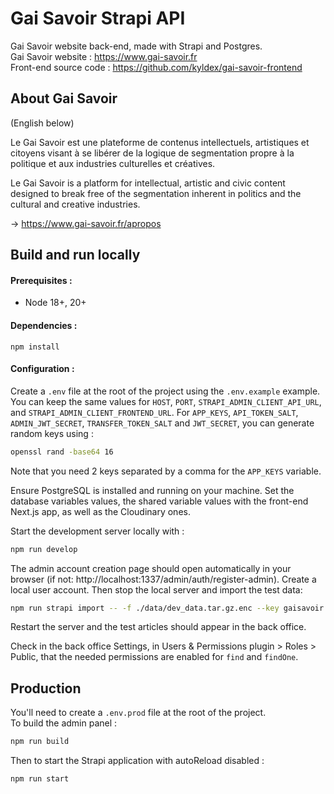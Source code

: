 # Gai Savoir Strapi API

Gai Savoir website back-end, made with Strapi and Postgres.  
Gai Savoir website : https://www.gai-savoir.fr  
Front-end source code : https://github.com/kyldex/gai-savoir-frontend  

## About Gai Savoir

(English below)  

Le Gai Savoir est une plateforme de contenus intellectuels, artistiques et citoyens visant à se libérer de la logique de segmentation propre à la politique et aux industries culturelles et créatives.  

Le Gai Savoir is a platform for intellectual, artistic and civic content designed to break free of the segmentation inherent in politics and the cultural and creative industries.  

→ https://www.gai-savoir.fr/apropos  

## Build and run locally

#### Prerequisites :  
- Node 18+, 20+

#### Dependencies :  

```
npm install
```

#### Configuration :  
Create a `.env` file at the root of the project using the `.env.example` example. You can keep the same values for `HOST`, `PORT`, `STRAPI_ADMIN_CLIENT_API_URL`, and `STRAPI_ADMIN_CLIENT_FRONTEND_URL`. For `APP_KEYS`, `API_TOKEN_SALT`, `ADMIN_JWT_SECRET`, `TRANSFER_TOKEN_SALT` and `JWT_SECRET`, you can generate random keys using :

```bash
openssl rand -base64 16
```
Note that you need 2 keys separated by a comma for the `APP_KEYS` variable.  

Ensure PostgreSQL is installed and running on your machine. Set the database variables values, the shared variable values with the front-end Next.js app, as well as the Cloudinary ones.  

Start the development server locally with :

```bash
npm run develop
```

The admin account creation page should open automatically in your browser (if not: http://localhost:1337/admin/auth/register-admin). Create a local user account.
Then stop the local server and import the test data:

```bash
npm run strapi import -- -f ./data/dev_data.tar.gz.enc --key gaisavoir
```

Restart the server and the test articles should appear in the back office.  

Check in the back office Settings, in Users & Permissions plugin > Roles > Public, that the needed permissions are enabled for `find` and `findOne`.

## Production

You'll need to create a `.env.prod` file at the root of the project.  
To build the admin panel :

```bash
npm run build
```

Then to start the Strapi application with autoReload disabled :

```bash
npm run start
```
